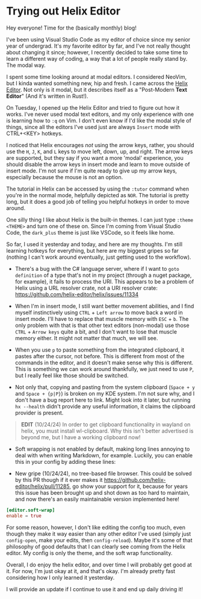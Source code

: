 # Trying out Helix Editor

Hey everyone! Time for the (basically monthly) blog!

I've been using Visual Studio Code as my editor of choice since my senior year of undergrad. It's my favorite editor by far, and I've not really thought about changing it since; however, I recently decided to take some time to learn a different way of coding, a way that a lot of people really stand by. The modal way.

I spent some time looking around at modal editors. I considered NeoVim, but I kinda wanted something new, hip and fresh. I came across the [Helix Editor](https://helix-editor.com). Not only is it modal, but it describes itself as a "Post-Modern **Text Editor**" (And it's written in Rust!).

On Tuesday, I opened up the Helix Editor and tried to figure out how it works. I've never used modal text editors, and my only experience with one is learning how to `:q` on Vim. I don't even know if I'd like the modal style of things, since all the editors I've used just are always `Insert` mode with CTRL+\<KEY\> hotkeys.

I noticed that Helix encourages _not_ using the arrow keys, rather, you should use the `H`, `J`, `K`, and `L` keys to move left, down, up, and right. The arrow keys are supported, but they say if you want a more 'modal' experience, you should disable the arrow keys in insert mode and learn to move outside of insert mode. I'm not sure if I'm quite ready to give up my arrow keys, especially because the mouse is not an option.

The tutorial in Helix can be accessed by using the `:tutor` command when you're in the normal mode, helpfully depicted as `NOR`. The tutorial is pretty long, but it does a good job of telling you helpful hotkeys in order to move around.

One silly thing I like about Helix is the built-in themes. I can just type `:theme <THEME>` and turn one of these on. Since I'm coming from Visual Studio Code, the `dark_plus` theme is just like VSCode, so it feels like home.

So far, I used it yesterday and today, and here are my thoughts. I'm still learning hotkeys for everything, but here are my biggest gripes so far (nothing I can't work around eventually, just getting used to the workflow).

- There's a bug with the C# language server, where if I want to `goto definition` of a type that's not in my project (through a nuget package, for example), it fails to process the URI. This appears to be a problem of Helix using a URL resolver crate, not a URI resolver crate: <https://github.com/helix-editor/helix/issues/11334>

- When I'm in insert mode, I still want better movement abilities, and I find myself instinctively using `CTRL` + `Left arrow` to move back a word in insert mode. I'll have to replace that muscle memory with `ESC` + `b`. The only problem with that is that other text editors (non-modal) use those `CTRL` + `Arrow keys` quite a bit, and I don't want to lose that muscle memory either. It might not matter that much, we will see.

- When you use `p` to paste something from the integrated clipboard, it pastes after the cursor, not before. This is different from most of the commands in the editor, and it doesn't make sense why this is different. This is something we can work around thankfully, we just need to use `P`, but I really feel like those should be switched.

- Not only that, copying and pasting from the system clipboard (`Space + y` and `Space + {p|P}`) is broken on my KDE system. I'm not sure why, and I don't have a bug report here to link. Might look into it later, but running `hx --health` didn't provide any useful information, it claims the clipboard provider is present.

> **EDIT** (10/24/24) In order to get clipboard functionality in wayland on helix, you must install wl-clipboard. Why this isn't better advertised is beyond me, but I have a working clipboard now!

- Soft wrapping is not enabled by default, making long lines annoying to deal with when writing Markdown, for example. Luckily, you can enable this in your config by adding these lines:

- New gripe (10/24/24), no tree-based file browser. This could be solved by this PR though if it ever makes it <https://github.com/helix-editor/helix/pull/11285>, go show your support for it, because for years this issue has been brought up and shot down as too hard to maintain, and now there's an easily maintainable version implemented here!

```toml
[editor.soft-wrap]
enable = true
```

For some reason, however, I don't like editing the config too much, even though they make it way easier than any other editor I've used (simply just `config-open`, make your edits, then `config-reload`). Maybe it's some of that philosophy of good defaults that I can clearly see coming from the Helix editor. My config is only the theme, and the soft wrap functionality.

Overall, I do enjoy the helix editor, and over time I will probably get good at it. For now, I'm just okay at it, and that's okay. I'm already pretty fast considering how I only learned it yesterday.

I will provide an update if I continue to use it and end up daily driving it!
